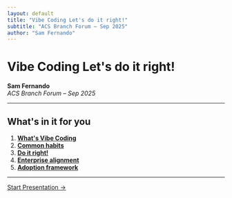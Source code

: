 ```yaml
---
layout: default
title: "Vibe Coding Let's do it right!"
subtitle: "ACS Branch Forum – Sep 2025"
author: "Sam Fernando"
---
```


# Vibe Coding Let's do it right!

**Sam Fernando**  
*ACS Branch Forum – Sep 2025*

---

## What's in it for you

1. **[What's Vibe Coding](01-whats-vibe-coding.html)**
2. **[Common habits](02-common-habits.html)**
3. **[Do it right!](03-do-it-right.html)**
4. **[Enterprise alignment](04-enterprise-alignment.html)**
5. **[Adoption framework](05-adoption-framework.html)**

---

[Start Presentation →](01-whats-vibe-coding.html)
